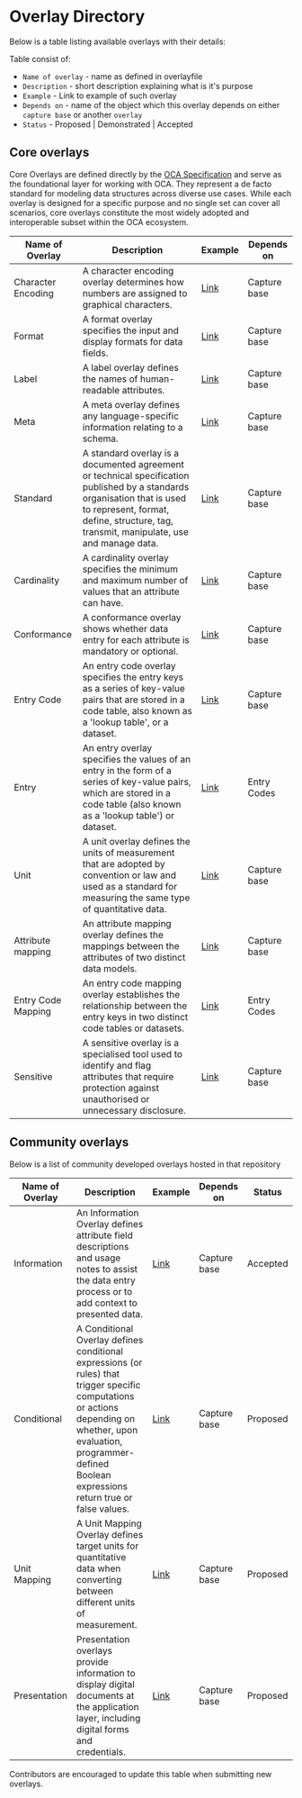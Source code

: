 # Overlay Directory

Below is a table listing available overlays with their details:


Table consist of:
- `Name of overlay` - name as defined in overlayfile
- `Description` - short description explaining what is it's purpose
- `Example` - Link to example of such overlay
- `Depends on` - name of the object which this overlay depends on either `capture base` or another `overlay`
- `Status` - Proposed | Demonstrated | Accepted

## Core overlays

Core Overlays are defined directly by the [OCA
Specification](https://oca.colossi.network/specification/) and serve as the
foundational layer for working with OCA. They represent a de facto standard for
modeling data structures across diverse use cases. While each overlay is
designed for a specific purpose and no single set can cover all scenarios, core
overlays constitute the most widely adopted and interoperable subset within the
OCA ecosystem.

| Name of Overlay |  Description | Example | Depends on |
|---------------|-----------------------------|-------------|---------|
| Character Encoding | A character encoding overlay determines how numbers are assigned to graphical characters. | [Link](https://oca.colossi.network/specification/) | Capture base
| Format | A format overlay specifies the input and display formats for data fields. | [Link](https://oca.colossi.network/specification/) | Capture base
| Label | A label overlay defines the names of human-readable attributes. | [Link](https://oca.colossi.network/specification/) | Capture base
| Meta | A meta overlay defines any language-specific information relating to a schema. | [Link](https://oca.colossi.network/specification/) | Capture base
| Standard | A standard overlay is a documented agreement or technical specification published by a standards organisation that is used to represent, format, define, structure, tag, transmit, manipulate, use and manage data. | [Link](https://oca.colossi.network/specification/) | Capture base
| Cardinality | A cardinality overlay specifies the minimum and maximum number of values that an attribute can have. | [Link](https://oca.colossi.network/specification/) | Capture base
| Conformance | A conformance overlay shows whether data entry for each attribute is mandatory or optional. | [Link](https://oca.colossi.network/specification/) | Capture base
| Entry Code | An entry code overlay specifies the entry keys as a series of key-value pairs that are stored in a code table, also known as a 'lookup table', or a dataset. | [Link](https://oca.colossi.network/specification/) | Capture base
| Entry | An entry overlay specifies the values of an entry in the form of a series of key-value pairs, which are stored in a code table (also known as a 'lookup table') or dataset. | [Link](https://oca.colossi.network/specification/) | Entry Codes
| Unit | A unit overlay defines the units of measurement that are adopted by convention or law and used as a standard for measuring the same type of quantitative data. | [Link](https://oca.colossi.network/specification/) | Capture base
| Attribute mapping  | An attribute mapping overlay defines the mappings between the attributes of two distinct data models. | [Link](https://oca.colossi.network/specification/) | Capture base
| Entry Code Mapping | An entry code mapping overlay establishes the relationship between the entry keys in two distinct code tables or datasets. | [Link](https://oca.colossi.network/specification/) | Entry Codes
| Sensitive | A sensitive overlay is a specialised tool used to identify and flag attributes that require protection against unauthorised or unnecessary disclosure. | [Link](https://oca.colossi.network/specification/) | Capture base

## Community overlays

Below is a list of community developed overlays hosted in that repository

| Name of Overlay |  Description | Example | Depends on | Status
|---------------|-----------------------------|-------------|---------|------|
| Information | An Information Overlay defines attribute field descriptions and usage notes to assist the data entry process or to add context to presented data. | [Link](/overlays/0001-information.md) | Capture base | Accepted
| Conditional | A Conditional Overlay defines conditional expressions (or rules) that trigger specific computations or actions depending on whether, upon evaluation, programmer-defined Boolean expressions return true or false values. | [Link](#) | Capture base | Proposed
| Unit Mapping | A Unit Mapping Overlay defines target units for quantitative data when converting between different units of measurement. | [Link](#) | Capture base | Proposed
| Presentation | Presentation overlays provide information to display digital documents at the application layer, including digital forms and credentials. | [Link](#) | Capture base | Proposed

Contributors are encouraged to update this table when submitting new overlays.
